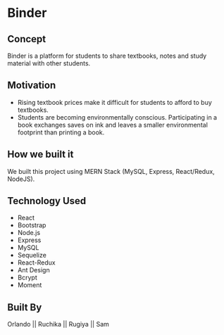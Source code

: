 # Binder 

## Concept
Binder is a platform for students to share textbooks, notes and study material with other students. 

## Motivation
* Rising textbook prices make it difficult for students to afford to buy textbooks.
* Students are becoming environmentally conscious. Participating in a book exchanges saves on ink and leaves a smaller environmental footprint than printing a book.

## How we built it
We built this project using MERN Stack (MySQL, Express, React/Redux, NodeJS).

## Technology Used
* React
* Bootstrap
* Node.js
* Express
* MySQL
* Sequelize
* React-Redux
* Ant Design
* Bcrypt
* Moment

## Built By
Orlando || Ruchika || Rugiya || Sam 



